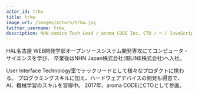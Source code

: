 ```yaml
---
actor_id: trkw
title: trkw
image_url: /images/actors/trkw.jpg
twitter_username: trkw_
description: NHN comico Tech Lead / aroma CODE Inc. CTO / ⌨️ / JavaScript / Python
---
```


HAL名古屋 WEB開発学部オープンソースシステム開発専攻にてコンピュータ・サイエンスを学び、
卒業後はNHN Japan株式会社(現LINE株式会社)へ入社。

User Interface Technology室でテックリードとして様々なプロダクトに携わる。
プログラミングスキルに加え、ハードウェアデバイスの開発も得意で、AI、機械学習のスキルを習得中。
2017年、aroma CODEにCTOとして参画。

